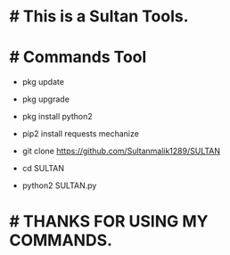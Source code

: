 # # This is a Sultan Tools.



# # Commands Tool


* pkg update

* pkg upgrade

* pkg install python2

* pip2 install requests mechanize

* git clone https://github.com/Sultanmalik1289/SULTAN

* cd SULTAN

* python2 SULTAN.py




# # THANKS FOR USING MY COMMANDS.
